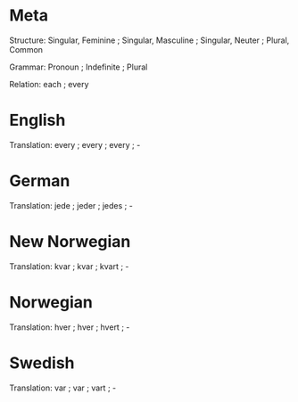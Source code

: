 
Meta
====

Structure: Singular, Feminine ; Singular, Masculine ; Singular, Neuter ; Plural, Common

Grammar:   Pronoun ; Indefinite ; Plural

Relation:  each ; every



English
=======

Translation: every ; every ; every ; -



German
======

Translation: jede ; jeder ; jedes ; -



New Norwegian
=============

Translation: kvar ; kvar ; kvart ; -



Norwegian
=========

Translation: hver ; hver ; hvert ; -



Swedish
=======

Translation: var ; var ; vart ; -
